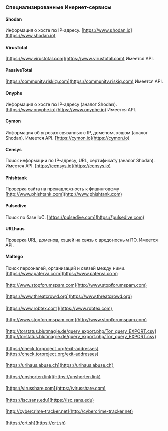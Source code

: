 ### Специализированные Инернет-сервисы
#### Shodan
Информация о хосте по IP-адресу.
[https://www.shodan.io](https://www.shodan.io)
#### VirusTotal
[https://www.virustotal.com](https://www.virustotal.com)
Имеется API.
#### PassiveTotal
[https://community.riskiq.com](https://community.riskiq.com)
Имеется API.
#### Onyphe
Информация о хосте по IP-адресу (аналог Shodan).
[https://www.onyphe.io](https://www.onyphe.io)
Имеется API.
#### Cymon
Информация об угрозах связанных с IP, доменом, хэшом (аналог Shodan).
Имеется API.
[https://cymon.io](https://cymon.io)
#### Censys
Поиск информации по IP-адресу, URL, сертификату (аналог Shodan).
Имеется API.
[https://censys.io](https://censys.io)
#### Phishtank
Проверка сайта на пренадлежность к фишинговому
[http://www.phishtank.com](http://www.phishtank.com)
#### Pulsedive
Поиск по базе IoC.
[https://pulsedive.com](https://pulsedive.com)
#### URLhaus
Проверка URL, доменов, хэшей на связь с вредоносным ПО.
Имеется API.
#### Maltego
Поиск персоналей, организаций и связей между ними.
[https://www.paterva.com](https://www.paterva.com)
####
[http://www.stopforumspam.com](http://www.stopforumspam.com)
####
[https://www.threatcrowd.org](https://www.threatcrowd.org)
####
[https://www.robtex.com](https://www.robtex.com)
####
[http://www.stopforumspam.com](http://www.stopforumspam.com)
####
[http://torstatus.blutmagie.de/query_export.php/Tor_query_EXPORT.csv](http://torstatus.blutmagie.de/query_export.php/Tor_query_EXPORT.csv)
####
[https://check.torproject.org/exit-addresses](https://check.torproject.org/exit-addresses)
####
[https://urlhaus.abuse.ch](https://urlhaus.abuse.ch)
####
[https://unshorten.link](https://unshorten.link)
####
[https://virusshare.com](https://virusshare.com)
####
[https://isc.sans.edu](https://isc.sans.edu)
####
[http://cybercrime-tracker.net](http://cybercrime-tracker.net)
####
[https://crt.sh](https://crt.sh)
